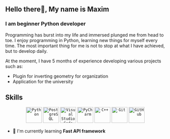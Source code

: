 ## Hello there👋, My name is Maxim
### I am beginner Python developer
Programming has burst into my life and immersed plunged me from head to toe. I enjoy programming in Python, learning new things for myself every time. The most important thing for me is not to stop at what I have achieved, but to develop daily.

At the moment, I have 5 months of experience developing various projects such as:
- Plugin for inverting geometry for organization
- Application for the university

## Skills
<div align="center">
	<code><img width="50" src="https://raw.githubusercontent.com/marwin1991/profile-technology-icons/refs/heads/main/icons/python.png" alt="Python" title="Python"/></code>
	<code><img width="50" src="https://raw.githubusercontent.com/marwin1991/profile-technology-icons/refs/heads/main/icons/postgresql.png" alt="PostgreSQL" title="PostgreSQL"/></code>
	<code><img width="50" src="https://raw.githubusercontent.com/marwin1991/profile-technology-icons/refs/heads/main/icons/visual_studio_code.png" alt="Visual Studio Code" title="Visual Studio Code"/></code>
	<code><img width="50" src="https://raw.githubusercontent.com/marwin1991/profile-technology-icons/refs/heads/main/icons/pycharm.png" alt="PyCharm" title="PyCharm"/></code>
	<code><img width="50" src="https://raw.githubusercontent.com/marwin1991/profile-technology-icons/refs/heads/main/icons/c++.png" alt="C++" title="C++"/></code>
  <code><img width="50" src="https://raw.githubusercontent.com/marwin1991/profile-technology-icons/refs/heads/main/icons/git.png" alt="Git" title="Git"/></code>
	<code><img width="50" src="https://raw.githubusercontent.com/marwin1991/profile-technology-icons/refs/heads/main/icons/github.png" alt="GitHub" title="GitHub"/></code>
</div>


- 🧠 I'm currently learning **Fast API framework**
